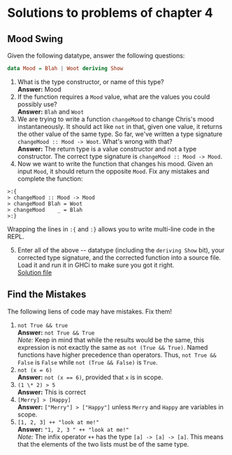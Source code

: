 # Solutions to problems of chapter 4

## Mood Swing

Given the following datatype, answer the following questions:

```haskell
data Mood = Blah | Woot deriving Show
```

1. What is the type constructor, or name of this type?
   <br>**Answer:** Mood
2. If the function requires a `Mood` value, what are the values you could possibly use?
   <br>**Answer:** `Blah` and `Woot`
3. We are trying to write a function `changeMood` to change Chris's mood instantaneously. It should act like `not` in that, given one value, it returns the other value of the same type. So far, we've written a type signature `changeMood :: Mood -> Woot`. What's wrong with that?
   <br>**Answer:** The return type is a value constructor and not a type constructor. The correct type signature is `changeMood :: Mood -> Mood`.
4. Now we want to write the function that changes his mood. Given an input `Mood`, it should return the opposite `Mood`. Fix any mistakes and complete the function:

```REPL
>:{
> changeMood :: Mood -> Mood
> changeMood Blah = Woot
> changeMood    _ = Blah
>:}
```

Wrapping the lines in `:{` and `:}` allows you to write multi-line code in the REPL.

5. Enter all of the above -- datatype (including the `deriving Show` bit), your corrected type signature, and the corrected function into a source file. Load it and run it in GHCi to make sure you got it right.
   <br> [Solution file](./exercise.files/moodswing.hs)

## Find the Mistakes

The following liens of code may have mistakes. Fix them!

1. `not True && true`
   <br> **Answer:** `not True && True`
   <br>_Note:_ Keep in mind that while the results would be the same, this expression is not exactly the same as `not (True && True)`. Named functions have higher precedence than operators. Thus, `not True && False` is `False` while `not (True && False)` is `True`.
2. `not (x = 6)`
   <br> **Answer:** `not (x == 6)`, provided that `x` is in scope.
3. `(1 \* 2) > 5`
   <br> **Answer:** This is correct
4. `[Merry] > [Happy]`
   <br> **Answer:** `["Merry"] > ["Happy"]` unless `Merry` and `Happy` are variables in scope.
5. `[1, 2, 3] ++ "look at me!"`
   <br> **Answer:** `"1, 2, 3 " ++ "look at me!"`
   <br> _Note:_ The infix operator `++` has the type `[a] -> [a] -> [a]`. This means that the elements of the two lists must be of the same type.
